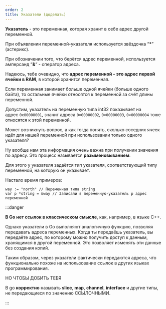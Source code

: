 ```yaml
---
order: 2
title: Указатели (доделать)
---
```


**Указатель** - это переменная, которая хранит в себе адрес другой переменной.

При объявлении переменной-указателя используется звёздочка “**\***” (астерикс).

При обозначении того, что  берётся адрес переменной, используется амперсанд “**&**“ - оператор адреса.

Надеюсь, тебе очевидно, что **адрес переменной - это адрес первой ячейки в RAM**, в которой хранится переменная. 

Если переменная занимает больше одной ячейки (больше одного байта), то остальные ячейки относятся к переменной за счёт длины переменной. 

Допустим, указатель на переменную типа int32 показывает на адрес `0x00000001`, значит адреса `0×00000002`, `0×00000003`, `0×00000004` тоже относятся к этой переменной. 

Может возникнуть вопрос, а как тогда понять, сколько соседних ячеек идёт для нашей переменной при использовании только одного указателя?

Ну вообще нам эта информация очень важна при получении значения по адресу. Это процесс называется **разыменовыванием**.

Для этого у указателя задаётся тип указателя, соответствующий типу переменной, на которую он указывает.

Настало время примеров:

```
way := "north" // Переменная типа string
var p *string = &way // Записали в переменную-указатель p адрес переменной 
```

:::danger 

**В Go нет ссылок в классическом смысле**, как, например, в языке C++.

Однако указатели в Go выполняют аналогичную функцию, позволяя передавать адреса переменных. Когда ты передаёшь указатель, вы передаёте адрес, по которому можно получить доступ к данным, хранящимся в другой переменной. Это позволяет изменять эти данные без создания копий.

Таким образом, через указатели фактически передаются адреса, что функционально похоже на использование ссылок в других языках программирования.

НО ЧТОБЫ ДОБИТЬ ТЕБЯ

В go **корректно** называть **slice**, **map**, **channel**, **interface** и другие типы, не передающиеся по значению ССЫЛОЧНЫМИ.

:::